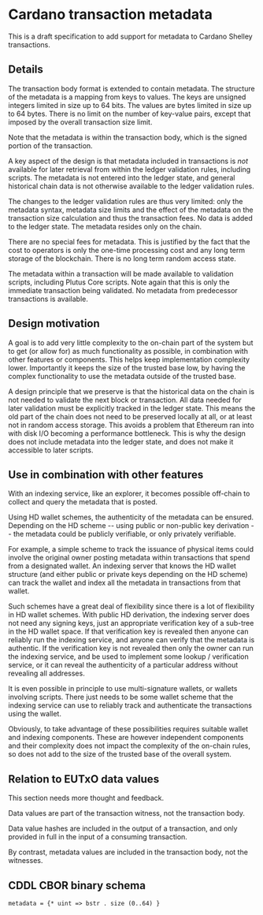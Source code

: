 Cardano transaction metadata
============================

This is a draft specification to add support for metadata to Cardano Shelley transactions.

Details
-------

The transaction body format is extended to contain metadata. The structure of the metadata is a mapping from keys to values. The keys are unsigned integers limited in size up to 64 bits. The values are bytes limited in size up to 64 bytes. There is no limit on the number of key-value pairs, except that imposed by the overall transaction size limit.

Note that the metadata is within the transaction body, which is the signed portion of the transaction.

A key aspect of the design is that metadata included in transactions is *not* available for later retrieval from within the ledger validation rules, including scripts. The metadata is not entered into the ledger state, and general historical chain data is not otherwise available to the ledger validation rules.

The changes to the ledger validation rules are thus very limited: only the metadata syntax, metadata size limits and the effect of the metadata on the transaction size calculation and thus the transaction fees. No data is added to the ledger state. The metadata resides only on the chain.

There are no special fees for metadata. This is justified by the fact that the cost to operators is only the one-time processing cost and any long term storage of the blockchain. There is no long term random access state.

The metadata within a transaction will be made available to validation scripts, including Plutus Core scripts. Note again that this is only the immediate transaction being validated. No metadata from predecessor transactions is available.


Design motivation
-----------------

A goal is to add very little complexity to the on-chain part of the system but to get (or allow for) as much functionality as possible, in combination with other features or components. This helps keep implementation complexity lower. Importantly it keeps the size of the trusted base low, by having the complex functionality to use the metadata outside of the trusted base.

A design principle that we preserve is that the historical data on the chain is not needed to validate the next block or transaction. All data needed for later validation must be explicitly tracked in the ledger state. This means the old part of the chain does not need to be preserved locally at all, or at least not in random access storage. This avoids a problem that Ethereum ran into with disk I/O becoming a performance bottleneck. This is why the design does not include metadata into the ledger state, and does not make it accessible to later scripts.


Use in combination with other features
--------------------------------------

With an indexing service, like an explorer, it becomes possible off-chain to collect and query the metadata that is posted.

Using HD wallet schemes, the authenticity of the metadata can be ensured. Depending on the HD scheme -- using public or non-public key derivation -- the metadata could be publicly verifiable, or only privately verifiable.

For example, a simple scheme to track the issuance of physical items could involve the original owner posting metadata within transactions that spend from a designated wallet. An indexing server that knows the HD wallet structure (and either public or private keys depending on the HD scheme) can track the wallet and index all the metadata in transactions from that wallet.

Such schemes have a great deal of flexibility since there is a lot of flexibility in HD wallet schemes. With public HD derivation, the indexing server does not need any signing keys, just an appropriate verification key of a sub-tree in the HD wallet space. If that verification key is revealed then anyone can reliably run the indexing service, and anyone can verify that the metadata is authentic. If the verification key is not revealed then only the owner can run the indexing service, and be used to implement some lookup / verification service, or it can reveal the authenticity of a particular address without revealing all addresses.

It is even possible in principle to use multi-signature wallets, or wallets involving scripts. There just needs to be some wallet scheme that the indexing service can use to reliably track and authenticate the transactions using the wallet.

Obviously, to take advantage of these possibilities requires suitable wallet and indexing components. These are however independent components and their complexity does not impact the complexity of the on-chain rules, so does not add to the size of the trusted base of the overall system.


Relation to EUTxO data values
-----------------------------

This section needs more thought and feedback.

Data values are part of the transaction witness, not the transaction body.

Data value hashes are included in the output of a transaction, and only provided in full in the input of a consuming transaction.

By contrast, metadata values are included in the transaction body, not the witnesses.


CDDL CBOR binary schema
-----------------------

    metadata = {* uint => bstr . size (0..64) }

